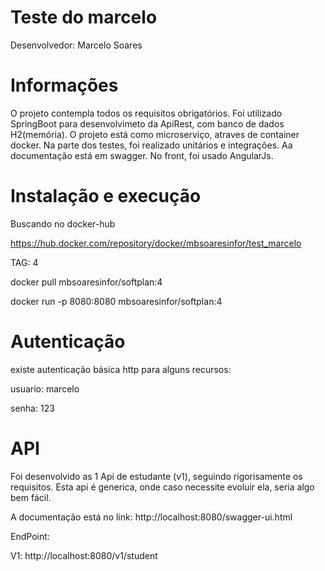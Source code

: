 # Teste do marcelo


Desenvolvedor: Marcelo Soares

# Informações
O projeto contempla todos os requisitos obrigatórios.
Foi utilizado SpringBoot para desenvolvimeto da ApiRest, com banco de dados H2(memória).
O projeto está como microserviço, atraves de container docker. 
Na parte dos testes, foi realizado unitários e integrações. Aa documentação está em swagger.
No front, foi usado AngularJs.

# Instalação e execução

Buscando no docker-hub

https://hub.docker.com/repository/docker/mbsoaresinfor/test_marcelo

TAG: 4

docker pull mbsoaresinfor/softplan:4

docker run -p 8080:8080 mbsoaresinfor/softplan:4


# Autenticação
existe autenticação básica http para alguns recursos:

usuario: marcelo
 
senha: 123

# API
Foi desenvolvido as 1 Api de estudante (v1), seguindo rigorisamente os requisitos.
Esta api é generica, onde caso necessite evoluir ela, seria algo bem fácil.

A documentação está no link: http://localhost:8080/swagger-ui.html

EndPoint:

V1: http://localhost:8080/v1/student
